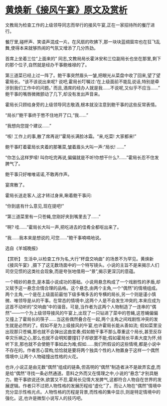 # [黄焕新《接风午宴》原文及赏析](https://www.vrrw.net/wx/15255.html)

文教局为检查工作的上级领导同志而举行的接风午宴,正在一家招待所的餐厅进行。

餐厅里,碰杯声、笑语声混成一片。在风扇的吹拂下,那一块块蓝绸窗帘也在狂飞乱舞,使得本来就够热闹的气氛又增添了几分热劲。

首席上坐着三位“上面来的” 同志,文教局局长霍沐安和三位副局长也坐在那里,剩下的那个位子,自然就是经办干事鲍维禄的了。

第三道菜已经上过一阵了。鲍干事突然眉头一皱,把眼光从菜盘中收了回来,望了望霍局长。“该不该说出来呢? 说吧,霍局长叮嘱过:‘在上级面前不能乱说话,特别是牵涉到我们工作中的问题。’ 而且,酒席的经办人就是我……不说呢,又似乎不应当……” 鲍干事的嘴唇微微颤动了几下,却没有发出声音来。

霍局长只顾给身旁的上级领导同志敬酒,根本就没注意到鲍干事的这些反常表情。

“局长!”鲍干事终于憋不住地开了口,“我……”

“我想向您提个建议……”

“咳! 工作上的事,散了席再说!”霍局长满脸冰霜。“来,吃菜! 大家都来!”

鲍干事盯着霍局长夹着的那箸菜,皱着眉头大叫一声:“局长! ……”

“你怎么这样罗嗦! 叫你吃完再说,偏偏就是不听!你想干什么?……”霍局长忍不住发脾气了。

鲍干事只好唯唯诺诺,不敢再作声。

宴席散了。

霍局长送走客人,这才转过身来,瞅着鲍干事问:

“你到底有什么意见,现在提吧!”

“第三道菜里有一只苍蝇,您刚好夹到嘴里去了……”

“啊? 哇……”霍局长大叫一声,把吃进去的佳肴全都呕出来了。

“我……我本来是想说的,可您……”鲍干事喃喃地说。

选自《羊城晚报》



【赏析】 生活中,以检查工作为名,大行“杯盘交响曲” 的场景不为罕见。黄焕新《接风午宴》,摄下了这无数场面中的一个特写镜头。小说的主旨不是来揭示人们司空见惯的这类社会现象,而是夸张地借用一“景”,揭示更深沉的意蕴。

一个精妙的悬念,是本篇小说成功的基础。小说用悬念构成了一个戏剧性的矛盾,却又赋予这一悬念合情合理的品格。这个悬念,由两个主角,一个“偶然”的情境组成。两个主角,一个是在上级面前最怕下级多嘴多舌的专横的局长,另一个则是谨小慎微、唯领导是从的干事。在常态的情境中,这两个人是不会发生冲突的,本来应成为这首不动听的“交响曲”中的谐音。可是,当作者为这两个人物制造了一连串的“偶然”——一个为上级领导接风的午宴上,出现了一只钻进了菜中的苍蝇,这苍蝇偏偏又撞上了霍局长的筷子……当这些偶然叠合在一起,两个主角之间戏剧性冲突的发生就是必然的了。假如不是为上级接风的午宴,也许霍局长能从善如流; 假如菜里没出现那只苍蝇,那也就不会弹出这曲变奏;假如鲍干事不那么尊重这个局长,甚至反存幸灾乐祸之心,那么也就不会明知要撞钉子却欲罢不能;假如霍局长平素大度为怀,倾听下言,那也就不会使鲍干事如此为难;假如……我们所假设的这些情境,都是小说中不存在的。作者苦心营构,恰恰就是要将两个独具个性的人物置身于这样一个偶然情境中,让两个人物碰撞出性格的火花。

也许,小说正是由无数“偶然”组成的链条,但高明的“偶然”制造者决不是故弄玄虚,而是给“偶然”寻找一条必然通道。意料之外而又在情理之中,小说的“悬念”才别具魅力。鲍干事欲说还休,欲罢又不忍,霍局长见情大发脾气,这都符合人物自在世界的发展逻辑。作者只不过把人物性格的发展历程给“虚化”了。而让人物在“偶然”情境中充分显示性格光点。人物性格的历程是背景,而性格的集中显示,则是特定情境中的强化。这,也许是微型小说写人的技巧吧。

